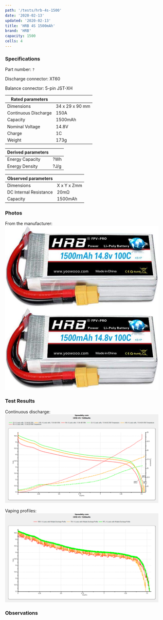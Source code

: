 ```yaml
---
path: '/tests/hrb-4s-1500'
date: '2020-02-13'
updated: '2020-02-13'
title: 'HRB 4S 1500mAh'
brand: 'HRB'
capacity: 1500
cells: 4
---
```


### Specifications

Part number: `?`

Discharge connector: XT60

Balance connector: 5-pin JST-XH

| Rated parameters     |                 |
| -------------------- | --------------- |
| Dimensions           | 34 x 29 x 90 mm |
| Continuous Discharge | 150A            |
| Capacity             | 1500mAh         |
| Nominal Voltage      | 14.8V           |
| Charge               | 1C              |
| Weight               | 173g            |

| Derived parameters |      |
| ------------------ | ---- |
| Energy Capacity    | ?Wh  |
| Energy Density     | ?J/g |

| Observed parameters    |             |
| ---------------------- | ----------- |
| Dimensions             | X x Y x Zmm |
| DC Internal Resistance | 20m&ohm;    |
| Capacity               | 1500mAh     |

### Photos

From the manufacturer: ![battery](../images/hrb-4s-1500-mfg.jpg)

### Test Results

Continuous discharge: ![Test Results](../images/tests/hrb-4s-1500-continuous.png)

Vaping profiles: ![Test Results](../images/tests/hrb-4s-1500-profiles.png)

### Observations

